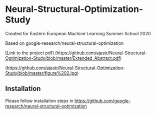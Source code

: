 # Neural-Structural-Optimization-Study

Created for Eastern European Machine Learning Summer School 2020

Based on google-research/neural-structural-optimization

[Link to the project pdf] (https://github.com/ajastr/Neural-Structural-Optimization-Study/blob/master/Extended_Abstract.pdf)

(https://github.com/ajastr/Neural-Structural-Optimization-Study/blob/master/figure%202.jpg)

## Installation

Please follow installation steps in https://github.com/google-research/neural-structural-optimization

